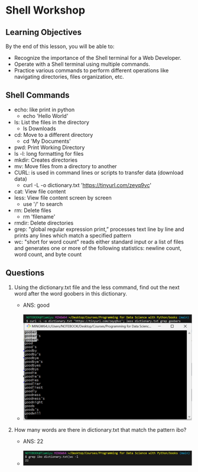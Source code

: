 # Shell Workshop

## Learning Objectives
By the end of this lesson, you will be able to:

- Recognize the importance of the Shell terminal for a Web Developer.
- Operate with a Shell terminal using multiple commands.
- Practice various commands to perform different operations like navigating directories, files organization, etc.

## Shell Commands
- echo: like print in python
    - echo 'Hello World'
- ls: List the files in the directory
    - ls Downloads
- cd: Move to a different directory
    - cd 'My Documents'
- pwd: Print Working Directory
- ls -l: long formatting for files
- mkdir: Creates directories
- mv: Move files from a directory to another
- CURL: is used in command lines or scripts to transfer data (download data)
    - curl -L -o dictionary.txt 'https://tinyurl.com/zeyq9vc'
- cat: View file content
- less: View file content screen by screen
    - use '/' to search
- rm: Delete files
    - rm 'filename'
- rmdir: Delete directories
- grep: "global regular expression print,” processes text line by line and prints any lines which match a specified pattern
- wc: "short for word count" reads either standard input or a list of files and generates one or more of the following statistics: newline count, word count, and byte count

## Questions
1. Using the dictionary.txt file and the less command, find out the next word after the word goobers in this dictionary.
    - ANS: good <br> <br>
    - ![Image](./11.jpg)

2. How many words are there in dictionary.txt that match the pattern ibo?
    - ANS: 22 <br> <br>
    - ![Image](./22.png)
